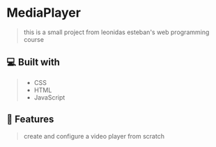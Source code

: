 

# MediaPlayer
> this is a small project from leonidas esteban's web programming course

## 💻 Built with
> - CSS
> - HTML
> - JavaScript

## 💾 Features
> create and configure a video player from scratch
